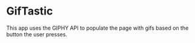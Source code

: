 # GifTastic

This app uses the GIPHY API to populate the page with gifs based on the button the user presses.